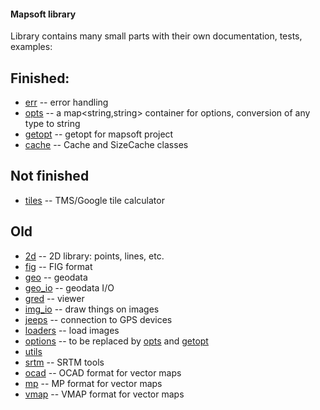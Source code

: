 #### Mapsoft library

Library contains many small parts with their own documentation, tests, examples:

## Finished:
* [err](err)  -- error handling
* [opts](opts) -- a map<string,string> container for options, conversion of any type to string
* [getopt](getopt) -- getopt for mapsoft project
* [cache](cache)   -- Cache and SizeCache classes

## Not finished
* [tiles](tiles)  -- TMS/Google tile calculator

## Old

* [2d](2d)      -- 2D library: points, lines, etc.
* [fig](fig)     -- FIG format
* [geo](geo)     -- geodata
* [geo_io](geo_io)  -- geodata I/O
* [gred](gred)    -- viewer
* [img_io](img_io)  -- draw things on images
* [jeeps](jeeps)   -- connection to GPS devices
* [loaders](loaders) -- load images
* [options](options) -- to be replaced by [opts](opts) and [getopt](getopt)
* [utils](utils)
* [srtm](srtm) -- SRTM tools
* [ocad](ocad) -- OCAD format for vector maps
* [mp](mp)     -- MP format for vector maps
* [vmap](vmap) -- VMAP format for vector maps
